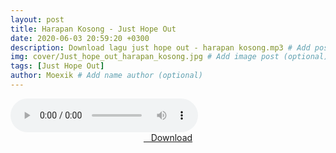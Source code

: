 ```yaml
---
layout: post
title: Harapan Kosong - Just Hope Out
date: 2020-06-03 20:59:20 +0300
description: Download lagu just hope out - harapan kosong.mp3 # Add post description (optional)
img: cover/Just_hope_out_harapan_kosong.jpg # Add image post (optional)
tags: [Just Hope Out]
author: Moexik # Add name author (optional)
---
```


<audio class='js-player' style="--plyr-color-main: #212121;" controls>
<source src="https://drive.google.com/uc?authuser=0&id=1JCbHIjbbWvvBQlFYPo5fu1gyJXZfgDu_&export=download" type="audio/mp3">
</audio><br />

<center>
<a href="/dl/harapankosong-justhopeout/" ><i class="fa fa-caret-down" aria-hidden="true"></i>&nbsp; &nbsp;Download</a>
</center><br />
